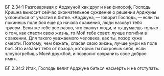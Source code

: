 БГ 2.34:1	Разговаривая с Арджуной как друг и как философ, Господь Кришна выносит сейчас окончательное суждение о решении Арджуны уклониться от участия в битве. «Арджуна, — говорит Господь, — если ты покинешь поле боя еще до начала сражения, люди назовут тебя трусом. Если же тебе все равно, что скажут люди, и ты думаешь только о том, как спасти свою жизнь, то Мой тебе совет: лучше погибни в сражении. Для такого уважаемого человека, как ты, позор хуже смерти. Поэтому, чем бежать, спасая свою жизнь, лучше умри на поле боя. Это избавит тебя от позора, которым ты покроешь себя, если злоупотребишь Моей дружбой, и позволит сохранить свое доброе имя».

БГ 2.34:2	Итак, Господь велит Арджуне биться насмерть и не отступать.